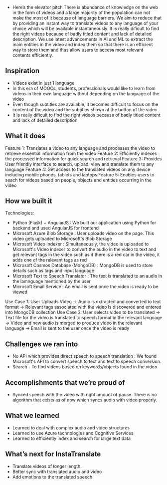 * Here’s the elevator pitch
There is abundance of knowledge on the web in the form of videos and a large majority of the population can not make the most of it because of language barriers. We aim to reduce that by providing an instant way to translate videos to any language of your choice which will be available instantaneously. It is really dificult to find the right videos because of badly titled content and lack of detailed description. We use latest advancements in AI and ML to extract the main entities in the video and index them so that there is an efficient way to store them and thus allow users to access most relevant contents efficiently. 

## Inspiration
- Videos exist in just 1 language
- In this era of MOOCs, students, professionals would like to learn from videos in their own language without depending on the language of the video
- Even though subtitles are available, it becomes difficult to focus on the content of the video and the subtitles shown at the botton of the video
- It is really dificult to find the right videos because of badly titled content and lack of detailed description


## What it does
Feature 1: Translates a video to any language and processes the video to retrieve essential information from the video 
Feature 2: Efficiently indexes the processed information for quick search and retrieval
Feature 3: Provides User friendly interface to search, upload, view and translate them to any language
Feature 4: Get access to the translated videos on any device including mobile phones, tablets and laptops
Feature 5: Enables users to seach for videos based on people, objects and entities occurring in the video 

## How we built it
Technologies:
- Python (Flask) + AngularJS : We built our application using Python for backend and used AngularJS for frontend
- Microsoft Azure Blob Storage : User uploads video on the page. This video gets uploaded to Microsoft's Blob Storage
- Microsoft Video Indexer : Simultaneously, the video is uploaded to Microsoft's Video indexer to convert the audio in the video to text and get relevant tags in the video such as if there is a red car in the video, it adds one of the relevant tags as red
- Microsoft Cosmos Database (MongoDB) : MongoDB is used to store details such as tags and input language
- Microsoft Text to Speech Translator : The text is translated to an audio in the lamnguage mentioned by the user
- Microsoft Email Service : An email is sent once the video is ready to be viewed 

Use Case 1: User Uploads Video -> Audio is extracted and converted to text format -> Relevant tags associated with the video is discovered and entered into MongoDB collection 
Use Case 2: User selects video to be translated -> Text file for the video is translated to speech format in the relevant language -> Video and new audio is merged to produce video in the relevant language -> Email is sent to the user once the video is ready

## Challenges we ran into
- No API which provides direct speech to speech translation : We found Microsoft's API to convert speech to text and text to speech conversion. 
- Search - To find videos based on keywords/objects found in the video

## Accomplishments that we’re proud of
- Synced speech with the video with right amount of pause. There is no algorithm that exists as of now which syncs audio with video properly. 

## What we learned
- Learned to deal with complex audio and video structures
- Learned to use Azure technologies and Cognitive Services
- Learned to efficiently index and search for large text data

## What’s next for InstaTranslate
- Translate videos of longer length. 
- Better sync with translated audio and video
- Add emotions to the translated speech
